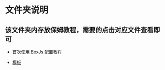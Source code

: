 # 文件夹说明

## 该文件夹内存放保姆教程，需要的点击对应文件查看即可

- [首次使用 BoxJs 配置教程](https://github.com/chiupam/tutorial/blob/master/QuantumultX/BoxJS.md)

- [模板](111111)

